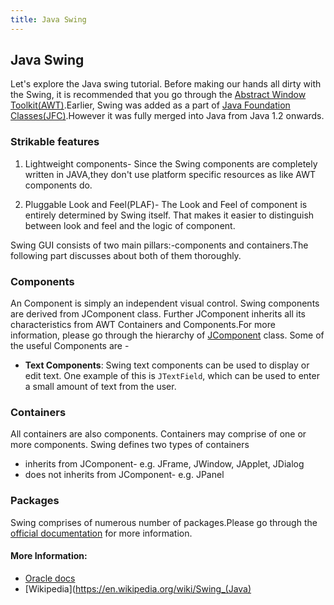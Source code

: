```yaml
---
title: Java Swing
---
```

## Java Swing

Let's explore the Java swing tutorial. Before making our hands all dirty with the Swing, it is recommended that you go through the [Abstract Window Toolkit(AWT)](https://www.studytonight.com/java/java-awt.php).Earlier, Swing was added as a part of [Java Foundation Classes(JFC)](https://en.wikipedia.org/wiki/Java_Foundation_Classes).However it was fully merged into Java from Java 1.2 onwards.

### Strikable features
1. Lightweight components- Since the Swing components are completely written in JAVA,they don't use platform specific resources as like AWT components do.

2. Pluggable Look and Feel(PLAF)- The Look and Feel of component is entirely determined by Swing itself. That makes it easier to distinguish between look and feel and the logic of component.

Swing GUI consists of two main pillars:-components and containers.The following part discusses about both of them thoroughly.

### Components
An Component is simply an independent visual control. Swing components are derived from JComponent class. Further JComponent inherits all its characteristics from AWT Containers and Components.For more information, please go through the hierarchy of [JComponent](https://docs.oracle.com/javase/tutorial/uiswing/components/jcomponent.html) class. Some of the useful Components are - 
- **Text Components**: Swing text components can be used to display or edit text. One example of this is `JTextField`, which can be used to enter a small amount of text from the user.

### Containers
All containers are also components. Containers may comprise of one or more components. Swing defines two types of containers
- inherits from JComponent- e.g. JFrame, JWindow, JApplet, JDialog
- does not inherits from JComponent- e.g. JPanel

### Packages
Swing comprises of numerous number of packages.Please go through the [official documentation](https://docs.oracle.com/javase/7/docs/api/javax/swing/package-use.html) for more information.


#### More Information:

- [Oracle docs](https://docs.oracle.com/javase/7/docs/api/javax/swing/package-use.html)
- [Wikipedia](https://en.wikipedia.org/wiki/Swing_(Java)

